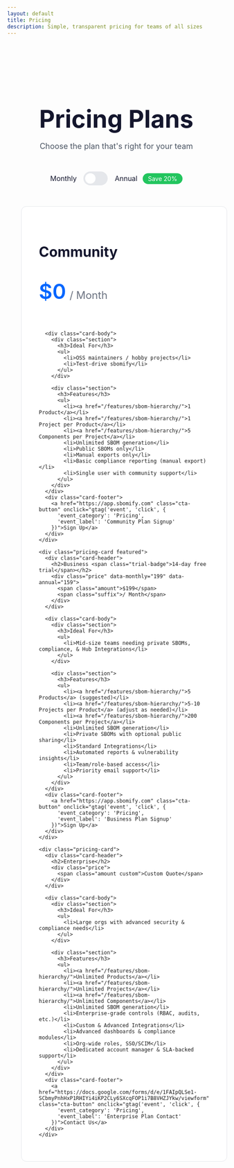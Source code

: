 ```yaml
---
layout: default
title: Pricing
description: Simple, transparent pricing for teams of all sizes
---
```


<div class="pricing-page">
  <div class="pricing-header">
    <h1>Pricing Plans</h1>
    <p>Choose the plan that's right for your team</p>
  </div>

  <div class="billing-toggle">
    <span>Monthly</span>
    <label class="toggle">
      <input type="checkbox" id="billing-toggle">
      <span class="track"></span>
    </label>
    <span>Annual <span class="save-tag">Save 20%</span></span>
  </div>

  <div class="pricing-grid">
    <div class="pricing-card">
      <div class="card-header">
        <h2>Community</h2>
        <div class="price">
          <span class="amount">$0</span>
          <span class="suffix">/ Month</span>
        </div>
      </div>

      <div class="card-body">
        <div class="section">
          <h3>Ideal For</h3>
          <ul>
            <li>OSS maintainers / hobby projects</li>
            <li>Test-drive sbomify</li>
          </ul>
        </div>

        <div class="section">
          <h3>Features</h3>
          <ul>
            <li><a href="/features/sbom-hierarchy/">1 Product</a></li>
            <li><a href="/features/sbom-hierarchy/">1 Project per Product</a></li>
            <li><a href="/features/sbom-hierarchy/">5 Components per Project</a></li>
            <li>Unlimited SBOM generation</li>
            <li>Public SBOMs only</li>
            <li>Manual exports only</li>
            <li>Basic compliance reporting (manual export)</li>
            <li>Single user with community support</li>
          </ul>
        </div>
      </div>
      <div class="card-footer">
        <a href="https://app.sbomify.com" class="cta-button" onclick="gtag('event', 'click', {
          'event_category': 'Pricing',
          'event_label': 'Community Plan Signup'
        })">Sign Up</a>
      </div>
    </div>

    <div class="pricing-card featured">
      <div class="card-header">
        <h2>Business <span class="trial-badge">14-day free trial</span></h2>
        <div class="price" data-monthly="199" data-annual="159">
          <span class="amount">$199</span>
          <span class="suffix">/ Month</span>
        </div>
      </div>

      <div class="card-body">
        <div class="section">
          <h3>Ideal For</h3>
          <ul>
            <li>Mid-size teams needing private SBOMs, compliance, & Hub Integrations</li>
          </ul>
        </div>

        <div class="section">
          <h3>Features</h3>
          <ul>
            <li><a href="/features/sbom-hierarchy/">5 Products</a> (suggested)</li>
            <li><a href="/features/sbom-hierarchy/">5-10 Projects per Product</a> (adjust as needed)</li>
            <li><a href="/features/sbom-hierarchy/">200 Components per Project</a></li>
            <li>Unlimited SBOM generation</li>
            <li>Private SBOMs with optional public sharing</li>
            <li>Standard Integrations</li>
            <li>Automated reports & vulnerability insights</li>
            <li>Team/role-based access</li>
            <li>Priority email support</li>
          </ul>
        </div>
      </div>
      <div class="card-footer">
        <a href="https://app.sbomify.com" class="cta-button" onclick="gtag('event', 'click', {
          'event_category': 'Pricing',
          'event_label': 'Business Plan Signup'
        })">Sign Up</a>
      </div>
    </div>

    <div class="pricing-card">
      <div class="card-header">
        <h2>Enterprise</h2>
        <div class="price">
          <span class="amount custom">Custom Quote</span>
        </div>
      </div>

      <div class="card-body">
        <div class="section">
          <h3>Ideal For</h3>
          <ul>
            <li>Large orgs with advanced security & compliance needs</li>
          </ul>
        </div>

        <div class="section">
          <h3>Features</h3>
          <ul>
            <li><a href="/features/sbom-hierarchy/">Unlimited Products</a></li>
            <li><a href="/features/sbom-hierarchy/">Unlimited Projects</a></li>
            <li><a href="/features/sbom-hierarchy/">Unlimited Components</a></li>
            <li>Unlimited SBOM generation</li>
            <li>Enterprise-grade controls (RBAC, audits, etc.)</li>
            <li>Custom & Advanced Integrations</li>
            <li>Advanced dashboards & compliance modules</li>
            <li>Org-wide roles, SSO/SCIM</li>
            <li>Dedicated account manager & SLA-backed support</li>
          </ul>
        </div>
      </div>
      <div class="card-footer">
        <a href="https://docs.google.com/forms/d/e/1FAIpQLSe1-SCbmyPnhHxP1RHIYi4iKP2CLy6SXcqFOP1i7B8VHZJYkw/viewform" class="cta-button" onclick="gtag('event', 'click', {
          'event_category': 'Pricing',
          'event_label': 'Enterprise Plan Contact'
        })">Contact Us</a>
      </div>
    </div>
  </div>
</div>

<style>
.pricing-page {
  max-width: 1280px;
  margin: 0 auto;
  padding: 4rem 2rem;
}

.pricing-header {
  text-align: center;
  margin-bottom: 3rem;
}

.pricing-header h1 {
  font-size: 3.5rem;
  font-weight: 700;
  color: #14162D;
  margin-bottom: 1rem;
}

.pricing-header p {
  font-size: 1.125rem;
  color: #4B5563;
}

.billing-toggle {
  display: flex;
  align-items: center;
  justify-content: center;
  gap: 1rem;
  margin-bottom: 3rem;
  font-size: 1rem;
  color: #14162D;
}

.toggle {
  position: relative;
  width: 3.5rem;
  height: 2rem;
  display: inline-block;
}

.toggle input {
  opacity: 0;
  width: 0;
  height: 0;
}

.track {
  position: absolute;
  cursor: pointer;
  top: 0;
  left: 0;
  right: 0;
  bottom: 0;
  background-color: #E5E7EB;
  transition: .3s;
  border-radius: 2rem;
}

.track:before {
  position: absolute;
  content: "";
  height: 1.5rem;
  width: 1.5rem;
  left: 0.25rem;
  bottom: 0.25rem;
  background-color: white;
  transition: .3s;
  border-radius: 50%;
}

input:checked + .track {
  background-color: #0066FF;
}

input:checked + .track:before {
  transform: translateX(1.5rem);
}

.save-tag {
  background-color: #22C55E;
  color: white;
  padding: 0.25rem 0.75rem;
  border-radius: 1rem;
  font-size: 0.875rem;
  margin-left: 0.5rem;
}

.pricing-grid {
  display: grid;
  grid-template-columns: repeat(3, minmax(360px, 1fr));
  gap: 2rem;
  margin: 0 auto;
}

.pricing-card {
  background: white;
  border: 1px solid #E5E7EB;
  border-radius: 12px;
  padding: 40px;
  display: flex;
  flex-direction: column;
}

.pricing-card.featured {
  border-color: #0066FF;
}

.card-header {
  height: 200px;
  display: flex;
  flex-direction: column;
  margin-bottom: 32px;
}

.trial-badge {
  display: inline-block;
  background: rgba(34, 197, 94, 0.1);
  color: #16A34A;
  padding: 4px 12px;
  border-radius: 6px;
  font-size: 14px;
  border: 1px solid rgba(34, 197, 94, 0.2);
  vertical-align: middle;
  margin-left: 12px;
  font-weight: normal;
}

h2 {
  font-size: 32px;
  font-weight: 700;
  color: #14162D;
  margin-bottom: 24px;
}

.price {
  display: flex;
  align-items: baseline;
  flex-wrap: wrap;
  gap: 8px;
  margin-top: 24px;
}

.price .amount {
  font-size: 48px;
  font-weight: 600;
  color: #0066FF;
  line-height: 1;
}

.price .amount.custom {
  font-size: 48px;
}

.price .suffix {
  font-size: 24px;
  color: #6B7280;
  font-weight: 400;
}

.price .billing {
  font-size: 16px;
  color: #6B7280;
  font-weight: 400;
}

.price.custom {
  display: none;
}

.billing-period {
  font-size: 16px;
  color: #4B5563;
  margin-left: 8px;
}

.card-body {
  display: flex;
  flex-direction: column;
  flex: 1;
}

.section + .section {
  margin-top: 32px;
}

.card-footer {
  margin-top: 32px;
  text-align: center;
  padding: 0;
}

.cta-button {
  display: inline-block;
  width: 100%;
  background: #0066FF;
  color: white;
  font-size: 16px;
  font-weight: 600;
  padding: 16px 32px;
  border-radius: 100px;
  text-decoration: none;
  transition: all 0.2s ease;
  border: none;
  cursor: pointer;
}

.cta-button:hover {
  transform: translateY(-1px);
  box-shadow: 0 4px 6px -1px rgba(0, 0, 0, 0.1), 0 2px 4px -1px rgba(0, 0, 0, 0.06);
}

.section {
  display: block;
  min-height: initial;
}

.section h3 {
  font-size: 16px;
  font-weight: 600;
  color: #14162D;
  margin-bottom: 24px;
}

.section ul {
  list-style: none;
  padding: 0;
  margin: 0;
  display: grid;
  gap: 16px;
}

.section li {
  position: relative;
  padding-left: 28px;
  color: #4B5563;
  font-size: 14px;
  line-height: 1.5;
}

.section li:before {
  content: "✓";
  position: absolute;
  left: 0;
  color: #22C55E;
  font-weight: 600;
}

.section li a {
  color: inherit;
  text-decoration: none;
  border-bottom: 1px dashed currentColor;
}

.section li a:hover {
  opacity: 0.8;
}

@media (max-width: 1200px) {
  .pricing-grid {
    grid-template-columns: 1fr;
    max-width: 480px;
    margin: 0 auto;
  }
}
</style>

<script>
document.addEventListener('DOMContentLoaded', function() {
  const toggle = document.getElementById('billing-toggle');
  const priceElements = document.querySelectorAll('.price[data-monthly]');

  function updatePrices(isAnnual) {
    priceElements.forEach(el => {
      const monthly = el.getAttribute('data-monthly');
      const annual = el.getAttribute('data-annual');

      if (isAnnual) {
        el.innerHTML = `
          <span class="amount">$${annual}</span>
          <span class="suffix">/ Month</span>
          <span class="billing">billed annually</span>
        `;
      } else {
        el.innerHTML = `
          <span class="amount">$${monthly}</span>
          <span class="suffix">/ Month</span>
        `;
      }
    });
  }

  toggle.addEventListener('change', function() {
    const billingType = this.checked ? 'Annual' : 'Monthly';
    gtag('event', 'billing_toggle', {
      'event_category': 'Pricing',
      'event_label': `Switch to ${billingType}`
    });
    updatePrices(this.checked);
  });

  // Set toggle to checked (annual) by default
  toggle.checked = true;
  // Initialize with annual pricing
  updatePrices(true);
});
</script>